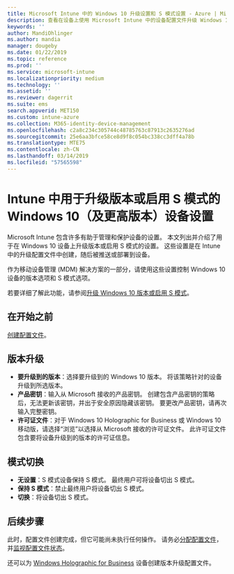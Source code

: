 ```yaml
---
title: Microsoft Intune 中的 Windows 10 升级设置和 S 模式设置 - Azure | Microsoft Docs
description: 查看在设备上使用 Microsoft Intune 中的设备配置文件升级 Windows 10 版本或启用 S 模式时所有设置及其用途的列表。
keywords: ''
author: MandiOhlinger
ms.author: mandia
manager: dougeby
ms.date: 01/22/2019
ms.topic: reference
ms.prod: ''
ms.service: microsoft-intune
ms.localizationpriority: medium
ms.technology: ''
ms.assetid: ''
ms.reviewer: dagerrit
ms.suite: ems
search.appverid: MET150
ms.custom: intune-azure
ms.collection: M365-identity-device-management
ms.openlocfilehash: c2a8c234c305744c48785763c87913c2635276ad
ms.sourcegitcommit: 25e6aa3bfce58ce8d9f8c054bc338cc3dff4a78b
ms.translationtype: MTE75
ms.contentlocale: zh-CN
ms.lasthandoff: 03/14/2019
ms.locfileid: "57565598"
---
```

# <a name="windows-10-and-newer-device-settings-to-upgrade-editions-or-enable-s-mode-in-intune"></a>Intune 中用于升级版本或启用 S 模式的 Windows 10（及更高版本）设备设置

Microsoft Intune 包含许多有助于管理和保护设备的设置。 本文列出并介绍了用于在 Windows 10 设备上升级版本或启用 S 模式的设置。 这些设置是在 Intune 中的升级配置文件中创建，随后被推送或部署到设备。

作为移动设备管理 (MDM) 解决方案的一部分，请使用这些设置控制 Windows 10 设备的版本选项和 S 模式选项。

若要详细了解此功能，请参阅[升级 Windows 10 版本或启用 S 模式](edition-upgrade-configure-windows-10.md)。

## <a name="before-you-begin"></a>在开始之前

[创建配置文件](edition-upgrade-configure-windows-10.md#create-the-profile)。

## <a name="edition-upgrade"></a>版本升级

- **要升级到的版本**：选择要升级到的 Windows 10 版本。 将该策略针对的设备升级到所选版本。
- **产品密钥**：输入从 Microsoft 接收的产品密钥。 创建包含产品密钥的策略后，无法更新该密钥，并出于安全原因隐藏该密钥。 要更改产品密钥，请再次输入完整密钥。
- **许可证文件**：对于 Windows 10 Holographic for Business 或 Windows 10 移动版，请选择“浏览”以选择从 Microsoft 接收的许可证文件。 此许可证文件包含要将设备升级到的版本的许可证信息。

## <a name="mode-switch"></a>模式切换

- **无设置**：S 模式设备保持 S 模式。 最终用户可将设备切出 S 模式。
- **保持 S 模式**：禁止最终用户将设备切出 S 模式。
- **切换**：将设备切出 S 模式。

## <a name="next-steps"></a>后续步骤

此时，配置文件创建完成，但它可能尚未执行任何操作。 请务必[分配配置文件](device-profile-assign.md)，并[监视配置文件状态](device-profile-monitor.md)。

还可以为 [Windows Holographic for Business](holographic-upgrade.md) 设备创建版本升级配置文件。
